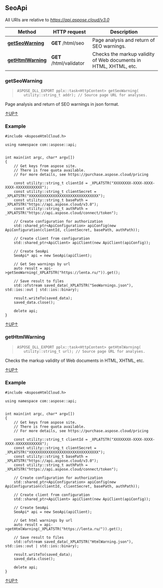 <a name="SeoApi"></a>
## SeoApi

All URIs are relative to *https://api.aspose.cloud/v3.0*

Method | HTTP request | Description
------------- | ------------- | -------------
[**getSeoWarning**](SeoApi.md#getSeoWarning) | **GET** /html/seo | Page analysis and return of SEO warnings.
[**getHtmlWarning**](SeoApi.md#getHtmlWarning) | **GET** /html/validator | Checks the markup validity of Web documents in HTML, XHTML, etc.


<a name="getSeoWarning"></a>
### **getSeoWarning**
>     ASPOSE_DLL_EXPORT pplx::task<HttpContent> getSeoWarning(
>        utility::string_t addr); // Source page URL for analyses.

Page analysis and return of SEO warnings in json format.

[&#8593;UP&#8593;](SeoApi.md#SeoApi)

### Example
```code
#include <AsposeHtmlCloud.h>

using namespace com::aspose::api;


int main(int argc, char* argv[])
{
    // Get keys from aspose site.
    // There is free quota available. 
    // For more details, see https://purchase.aspose.cloud/pricing

    const utility::string_t clientId = _XPLATSTR("XXXXXXXX-XXXX-XXXX-XXXX-XXXXXXXXXXXX");
    const utility::string_t clientSecret = _XPLATSTR("XXXXXXXXXXXXXXXXXXXXXXXXXXXXXXXX");
    const utility::string_t basePath = _XPLATSTR("https://api.aspose.cloud/v3.0");
    const utility::string_t authPath = _XPLATSTR("https://api.aspose.cloud/connect/token");

    // Create configuration for authorization
    std::shared_ptr<ApiConfiguration> apiConfig(new ApiConfiguration(clientId, clientSecret, basePath, authPath));

    // Create client from configuration
    std::shared_ptr<ApiClient> apiClient(new ApiClient(apiConfig));

    // Create SeoApi
    SeoApi* api = new SeoApi(apiClient);

    // Get Seo warnings by url
    auto result = api->getSeoWarning(_XPLATSTR("https://lenta.ru/")).get();

    // Save result to files
    std::ofstream saved_data(_XPLATSTR("SeoWarnings.json"), std::ios::out | std::ios::binary);

    result.writeTo(saved_data);
    saved_data.close();

    delete api;
}
```
[&#8593;UP&#8593;](SeoApi.md#SeoApi)


<a name="getHtmlWarning"></a>
### **getHtmlWarning**
>     ASPOSE_DLL_EXPORT pplx::task<HttpContent> getHtmlWarning(
>        utility::string_t url); // Source page URL for analyses.

Checks the markup validity of Web documents in HTML, XHTML, etc.

[&#8593;UP&#8593;](SeoApi.md#SeoApi)

### Example
```code
#include <AsposeHtmlCloud.h>

using namespace com::aspose::api;


int main(int argc, char* argv[])
{
    // Get keys from aspose site.
    // There is free quota available. 
    // For more details, see https://purchase.aspose.cloud/pricing

    const utility::string_t clientId = _XPLATSTR("XXXXXXXX-XXXX-XXXX-XXXX-XXXXXXXXXXXX");
    const utility::string_t clientSecret = _XPLATSTR("XXXXXXXXXXXXXXXXXXXXXXXXXXXXXXXX");
    const utility::string_t basePath = _XPLATSTR("https://api.aspose.cloud/v3.0");
    const utility::string_t authPath = _XPLATSTR("https://api.aspose.cloud/connect/token");

    // Create configuration for authorization
    std::shared_ptr<ApiConfiguration> apiConfig(new ApiConfiguration(clientId, clientSecret, basePath, authPath));

    // Create client from configuration
    std::shared_ptr<ApiClient> apiClient(new ApiClient(apiConfig));

    // Create SeoApi
    SeoApi* api = new SeoApi(apiClient);

    // Get html warnings by url
    auto result = api->getHtmlWarning(_XPLATSTR("https://lenta.ru/")).get();

    // Save result to files
    std::ofstream saved_data(_XPLATSTR("HtmlWarning.json"), std::ios::out | std::ios::binary);

    result.writeTo(saved_data);
    saved_data.close();

    delete api;
}
```
[&#8593;UP&#8593;](SeoApi.md#SeoApi)